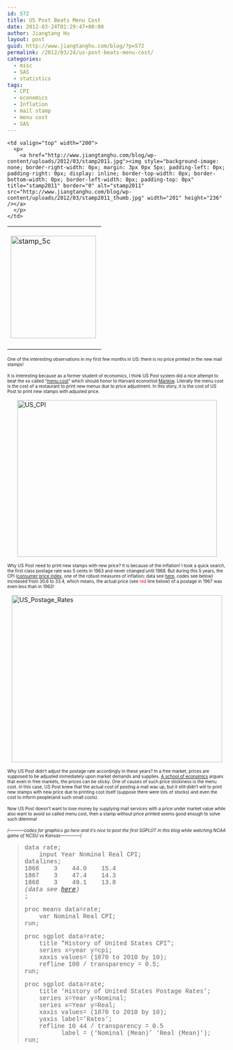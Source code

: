 ```yaml
---
id: 572
title: US Post Beats Menu Cost
date: 2012-03-24T01:29:47+00:00
author: Jiangtang Hu
layout: post
guid: http://www.jiangtanghu.com/blog/?p=572
permalink: /2012/03/24/us-post-beats-menu-cost/
categories:
  - misc
  - SAS
  - statistics
tags:
  - CPI
  - economics
  - Inflation
  - mail stamp
  - menu cost
  - SAS
---
```

<font size="1"></font>

<table border="0" cellspacing="0" cellpadding="2" width="400">
  <tr>
    <td valign="top" width="200">
      <p>
        <a href="http://www.jiangtanghu.com/blog/wp-content/uploads/2012/03/stamp_5c.jpg"><img style="background-image: none; border-right-width: 0px; margin: 3px 0px 5px; padding-left: 0px; padding-right: 0px; display: inline; border-top-width: 0px; border-bottom-width: 0px; border-left-width: 0px; padding-top: 0px" title="stamp_5c" border="0" alt="stamp_5c" src="http://www.jiangtanghu.com/blog/wp-content/uploads/2012/03/stamp_5c_thumb.jpg" width="196" height="235" /></a>
      </p>
    </td>
    
    <td valign="top" width="200">
      <p>
        <a href="http://www.jiangtanghu.com/blog/wp-content/uploads/2012/03/stamp2011.jpg"><img style="background-image: none; border-right-width: 0px; margin: 3px 0px 5px; padding-left: 0px; padding-right: 0px; display: inline; border-top-width: 0px; border-bottom-width: 0px; border-left-width: 0px; padding-top: 0px" title="stamp2011" border="0" alt="stamp2011" src="http://www.jiangtanghu.com/blog/wp-content/uploads/2012/03/stamp2011_thumb.jpg" width="201" height="236" /></a>
      </p>
    </td>
  </tr>
</table>

<font size="1">One of the interesting observations in my first few months in US: there is no price printed in the new mail stamps!</font>

<font size="1">It is interesting because as a former student of economics, I think US Post system did a nice attempt to beat the so called “<a href="http://en.wikipedia.org/wiki/Menu_cost" target="_blank">menu cost</a>” which should honor to Harvard economist <a href="http://en.wikipedia.org/wiki/N._Gregory_Mankiw" target="_blank">Mankiw</a>. Literally the menu cost is the cost of a restaurant to print new menus due to price adjustment. In this story, it is the cost of US Post to print new stamps with adjusted price.</font>

[<img style="background-image: none; border-right-width: 0px; margin: 3px auto 5px; padding-left: 0px; padding-right: 0px; display: block; float: none; border-top-width: 0px; border-bottom-width: 0px; border-left-width: 0px; padding-top: 0px" title="US_CPI" border="0" alt="US_CPI" src="http://www.jiangtanghu.com/blog/wp-content/uploads/2012/03/US_CPI_thumb.png" width="459" height="360" />](http://www.jiangtanghu.com/blog/wp-content/uploads/2012/03/US_CPI.png)

<font size="1">Why US Post need to print new stamps with new price? It is because of the inflation! I took a quick search, the first class postage rate was 5 cents in 1963 and never changed until 1968. But during this 5 years, the CPI (<a href="http://en.wikipedia.org/wiki/Consumer_price_index" target="_blank">consumer price index</a>, one of the robust measures of inflation; data see <a href="http://www.johnstonsarchive.net/other/postage.html" target="_blank">here</a>, codes see below) increased from 30.6 to 33.4, which means, the actual price (see <font color="#ff0000">red</font> line below) of a postage in 1967 was even less than in 1963! </font>

[<img style="background-image: none; border-right-width: 0px; margin: 3px auto 5px; padding-left: 0px; padding-right: 0px; display: block; float: none; border-top-width: 0px; border-bottom-width: 0px; border-left-width: 0px; padding-top: 0px" title="US_Postage_Rates" border="0" alt="US_Postage_Rates" src="http://www.jiangtanghu.com/blog/wp-content/uploads/2012/03/US_Postage_Rates_thumb.png" width="484" height="384" />](http://www.jiangtanghu.com/blog/wp-content/uploads/2012/03/US_Postage_Rates.png)

<font size="1">Why US Post didn’t adjust the postage rate accordingly in these years? In a free market, prices are supposed to be adjusted immediately upon market demands and supplies. <a href="http://en.wikipedia.org/wiki/New_Keynesian_economics" target="_blank">A school of economics</a> argues that even in free markets, the prices can be sticky. One of causes of such price stickiness is the menu cost. In this case, US Post knew that the actual cost of posting a mail was up, but it still didn’t will to print new stamps with new price due to printing cost itself (suppose there were lots of stocks) and even the cost to inform people(and such small costs).</font>

<font size="1">Now US Post doesn’t want to lose money by supplying mail services with a price under market value while also want to avoid so called menu cost, then a stamp without price printed seems good enough to solve such dilemma!</font>

<font size="1">/*&#8212;&#8212;&#8212;&#8211;codes for graphics go here and it’s nice to post the first SGPLOT in this blog while watching NCAA game of NCSU vs Kansas&#8212;&#8212;&#8212;&#8212;&#8211;*/</font>

> <font face="Courier New">data rate; <br />&#160;&#160;&#160; input Year Nominal Real CPI; <br />datalines; <br />1866&#160;&#160;&#160; 3&#160;&#160;&#160; 44.0&#160;&#160;&#160; 15.4 <br />1867&#160;&#160;&#160; 3&#160;&#160;&#160; 47.4&#160;&#160;&#160; 14.3 <br />1868&#160;&#160;&#160; 3&#160;&#160;&#160; 49.1&#160;&#160;&#160; 13.8 <br /><em>(data see </em><a href="http://www.johnstonsarchive.net/other/postage.html" target="_blank"><em>here</em></a><em>)</em> <br />;</font>
> 
> <font face="Courier New">proc means data=rate; <br />&#160;&#160;&#160; var Nominal Real CPI; <br />run;</font>
> 
> <font face="Courier New">proc sgplot data=rate; <br />&#160;&#160;&#160; title "History of United States CPI"; <br />&#160;&#160;&#160; series x=year y=cpi; <br />&#160;&#160;&#160; xaxis values= (1870 to 2010 by 10); <br />&#160;&#160;&#160; refline 100 / transparency = 0.5; <br />run;</font>
> 
> <font face="Courier New">proc sgplot data=rate; <br />&#160;&#160;&#160; title &#8216;History of United States Postage Rates&#8217;; <br />&#160;&#160;&#160; series x=Year y=Nominal; <br />&#160;&#160;&#160; series x=Year y=Real; <br />&#160;&#160;&#160; xaxis values= (1870 to 2010 by 10); <br />&#160;&#160;&#160; yaxis label=&#8217;Rates&#8217;; <br />&#160;&#160;&#160; refline 10 44 / transparency = 0.5&#160; <br />&#160;&#160;&#160;&#160;&#160;&#160;&#160;&#160;&#160; label = (&#8216;Nominal (Mean)&#8217; &#8216;Real (Mean)&#8217;); <br />run;</font>

<font size="1">&#160;</font>